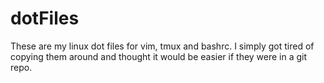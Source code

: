 # dotFiles
These are my linux dot files for vim, tmux and bashrc.  I simply got tired of copying them around
and thought it would be easier if they were in a git repo.

